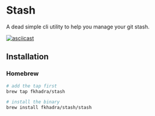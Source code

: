 # Stash

A dead simple cli utility to help you manage your git stash.

[![asciicast](https://asciinema.org/a/449229.png)](https://asciinema.org/a/449229)

## Installation

### Homebrew

```sh
# add the tap first
brew tap fkhadra/stash

# install the binary
brew install fkhadra/stash/stash
```
